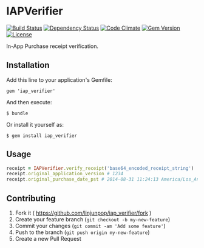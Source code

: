 # IAPVerifier

[![Build Status](https://travis-ci.org/linjunpop/iap_verifier.svg)](https://travis-ci.org/linjunpop/iap_verifier)
[![Dependency Status](http://img.shields.io/gemnasium/linjunpop/iap_verifier.svg)](https://gemnasium.com/linjunpop/iap_verifier)
[![Code Climate](http://img.shields.io/codeclimate/github/linjunpop/iap_verifier.svg)](https://codeclimate.com/github/linjunpop/iap_verifier)
[![Gem Version](http://img.shields.io/gem/v/iap_verifier.svg)](https://rubygems.org/gems/iap_verifier)
[![License](http://img.shields.io/:license-mit-blue.svg)](http://linjunpop.mit-license.org)

In-App Purchase receipt verification.

## Installation

Add this line to your application's Gemfile:

    gem 'iap_verifier'

And then execute:

    $ bundle

Or install it yourself as:

    $ gem install iap_verifier

## Usage

```ruby
receipt = IAPVerifier.verify_receipt('base64_encoded_receipt_string')
receipt.original_application_version # 1234
receipt.original_purchase_date_pst # 2014-08-31 11:24:13 America/Los_Angeles
```

## Contributing

1. Fork it ( https://github.com/linjunpop/iap_verifier/fork )
2. Create your feature branch (`git checkout -b my-new-feature`)
3. Commit your changes (`git commit -am 'Add some feature'`)
4. Push to the branch (`git push origin my-new-feature`)
5. Create a new Pull Request
